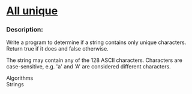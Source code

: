 <div class="w-full panel bg-ui-section"><h1><a href="https://www.codewars.com/kata/553e8b195b853c6db4000048" target="_blank">All unique</a></h1><h3 class="wf-title-alt">Description:</h3><div class="markdown prose max-w-5xl mx-auto overflow-x-auto break-words" id="description"><p>Write a program to determine if a string contains only unique characters.
Return true if it does and false otherwise.</p>
<p>The string may contain any of the 128 ASCII characters.
Characters are case-sensitive, e.g. 'a' and 'A' are considered different characters.</p>
</div><div class="pt-4 max-w-5xl mx-auto"><div class="mt-4"><span><i class="icon-moon-tag "></i></span><div class="keyword-tag">Algorithms</div><div class="keyword-tag">Strings</div></div></div></div>